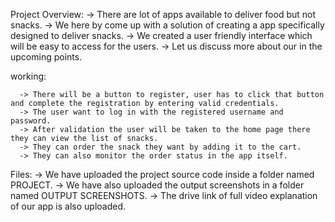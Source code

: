 Project Overview:
      -> There are lot of apps available to deliver food but not snacks.
      -> We here by come up with a solution of creating a app specifically designed to deliver snacks.
      -> We created a user friendly interface which will be easy to access for the users.
      -> Let us discuss more about our in the upcoming points.
      
working:

      -> There will be a button to register, user has to click that button and complete the registration by entering valid credentials.
      -> The user want to log in with the registered username and password.
      -> After validation the user will be taken to the home page there they can view the list of snacks. 
      -> They can order the snack they want by adding it to the cart.
      -> They can also monitor the order status in the app itself.
Files:
      -> We have uploaded the project source code inside a folder named PROJECT.
      -> We have also uploaded the output screenshots in a folder named OUTPUT SCREENSHOTS.
      -> The drive link of full video explanation of our app is also uploaded.
